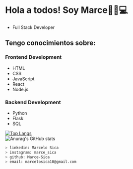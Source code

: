 # Hola a todos! Soy Marce👋😄💻

- Full Stack Developer

## Tengo conocimientos sobre:

### Frontend Development

- HTML 
- CSS
- JavaScript
- React
- Node.js

### Backend Development

- Python
- Flask
- SQL

[![Top Langs](https://github-readme-stats.vercel.app/api/top-langs/?username=Marce-Sica&layout=donut&theme=algolia)](https://github.com/anuraghazra/github-readme-stats)
<br>
![Anurag's GitHub stats](https://github-readme-stats.vercel.app/api?username=Marce-Sica&show_icons=true&theme=algolia)

````bash
> linkedin: Marcelo Sica
> instagram: marce_sica
> github: Marce-Sica
> email: marcelosica10@gmail.com 
````
<!--
**Marce-Sica/Marce-Sica** is a ✨ _special_ ✨ repository because its `README.md` (this file) appears on your GitHub profile.

Here are some ideas to get you started:

- 🔭 I’m currently working on ...
- 🌱 I’m currently learning ...
- 👯 I’m looking to collaborate on ...
- 🤔 I’m looking for help with ...
- 💬 Ask me about ...
- 📫 How to reach me: ...
- 😄 Pronouns: ...
- ⚡ Fun fact: ...
-->
